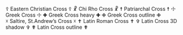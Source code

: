 ☦ Eastern Christian Cross &#9766;
☧ Chi Rho Cross &#9767;
☨ Patriarchal Cross &#9768;
☩ Greek Cross &#9769;
✚ Greek Cross heavy &#10010;
✙ Greek Cross outline &#10009;  
☓ Saltire, St.Andrew’s Cross &#9747;
✝ Latin Roman Cross &#10013;
✞ Latin Cross 3D shadow &#10014;
✟ Latin Cross outline &#10015;
